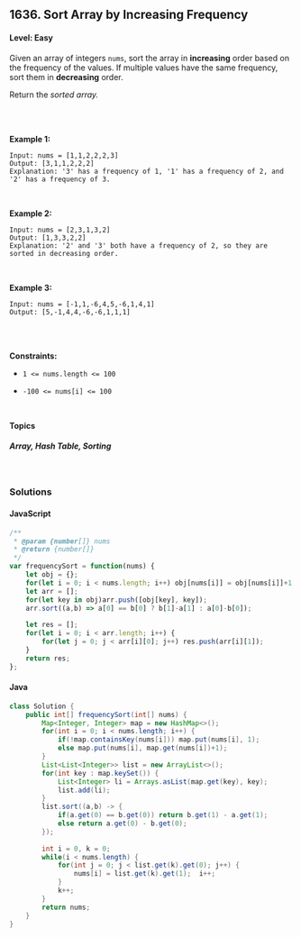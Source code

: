 ## 1636. Sort Array by Increasing Frequency
#### Level: Easy


Given an array of integers `nums`, sort the array in **increasing** order based on the frequency of the values. If multiple values have the same frequency, sort them in **decreasing** order.

Return the *sorted array.*

<br><br>


**Example 1:** 

<!-- <img src="https://assets.leetcode.com/uploads/2020/01/09/sample_1_1684.png" width="560px"/>  <br>   -->

```
Input: nums = [1,1,2,2,2,3]
Output: [3,1,1,2,2,2]
Explanation: '3' has a frequency of 1, '1' has a frequency of 2, and '2' has a frequency of 3.
```

<br> 


**Example 2:**

<!-- <img src="https://assets.leetcode.com/uploads/2020/01/09/sample_2_1684.png" width="420px"/>  <br>   -->

```
Input: nums = [2,3,1,3,2]
Output: [1,3,3,2,2]
Explanation: '2' and '3' both have a frequency of 2, so they are sorted in decreasing order.
```

<br>


**Example 3:**

<!-- <img src="https://assets.leetcode.com/uploads/2020/01/15/sample_3_1684.png" width="540px"/>  <br>   -->

```
Input: nums = [-1,1,-6,4,5,-6,1,4,1]
Output: [5,-1,4,4,-6,-6,1,1,1]
```

<br>


<br>

**Constraints:**
- `1 <= nums.length <= 100`

- `-100 <= nums[i] <= 100`  



<br>

**Topics** 

##### Array, Hash Table, Sorting


<br>

### Solutions

#### JavaScript
```javascript
/**
 * @param {number[]} nums
 * @return {number[]}
 */
var frequencySort = function(nums) {
    let obj = {};
    for(let i = 0; i < nums.length; i++) obj[nums[i]] = obj[nums[i]]+1 || 1;
    let arr = [];
    for(let key in obj)arr.push([obj[key], key]);
    arr.sort((a,b) => a[0] == b[0] ? b[1]-a[1] : a[0]-b[0]);
    
    let res = [];
    for(let i = 0; i < arr.length; i++) {
        for(let j = 0; j < arr[i][0]; j++) res.push(arr[i][1]);
    }
    return res;
};
```

#### Java
```java
class Solution {
    public int[] frequencySort(int[] nums) {
        Map<Integer, Integer> map = new HashMap<>();
        for(int i = 0; i < nums.length; i++) {
            if(!map.containsKey(nums[i])) map.put(nums[i], 1);
            else map.put(nums[i], map.get(nums[i])+1);
        }
        List<List<Integer>> list = new ArrayList<>();
        for(int key : map.keySet()) {
            List<Integer> li = Arrays.asList(map.get(key), key);
            list.add(li);
        }
        list.sort((a,b) -> {
            if(a.get(0) == b.get(0)) return b.get(1) - a.get(1);
            else return a.get(0) - b.get(0);
        });
        
        int i = 0, k = 0;
        while(i < nums.length) {
            for(int j = 0; j < list.get(k).get(0); j++) {
                nums[i] = list.get(k).get(1);  i++;
            }
            k++;
        }
        return nums;
    }
}
```